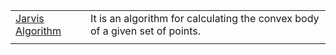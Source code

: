 |||
| - | - | 
| [Jarvis Algorithm](algebra/jarvis) |It is an algorithm for calculating the convex body of a given set of points. |
|||